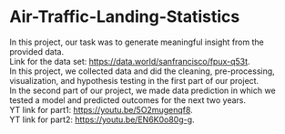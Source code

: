 # Air-Traffic-Landing-Statistics
In this project, our task was to generate meaningful insight from the provided data.<br />
Link for the data set: https://data.world/sanfrancisco/fpux-q53t. <br />
In this project, we collected data and did the cleaning, pre-processing, visualization, and hypothesis testing in the first part of our project.<br />
In the second part of our project, we made data prediction in which we tested a model and predicted outcomes for the next two years.<br />
YT link for part1: https://youtu.be/5O2mugenqf8. <br />
YT link for part2: https://youtu.be/EN6K0o80g-g.
